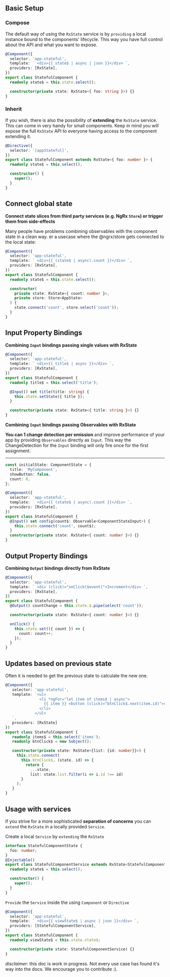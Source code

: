 ## Basic Setup

### Compose

The default way of using the `RxState` service is by `providing` a local instance bound to the components' lifecycle.
This way you have full control about the API and what you want to expose.

```typescript
@Component({
  selector: 'app-stateful',
  template: ` <div>{{ state$ | async | json }}</div> `,
  providers: [RxState],
})
export class StatefulComponent {
  readonly state$ = this.state.select();

  constructor(private state: RxState<{ foo: string }>) {}
}
```

### Inherit

If you wish, there is also the possibility of **extending** the `RxState` service. This can come in very handy for small
components. Keep in mind you will expose the full `RxState` API to everyone having access to the component extending it.

```typescript
@Directive({
  selector: '[appStateful]',
})
export class StatefulComponent extends RxState<{ foo: number }> {
  readonly state$ = this.select();

  constructor() {
    super();
  }
}
```

## Connect global state

**Connect state slices from third party services (e.g. NgRx `Store`) or trigger them from side-effects**

Many people have problems combining observables with the component state in a clean way.
er a usecase where the @ngrx/store gets connected to the local state:

```typescript
@Component({
  selector: 'app-stateful',
  template: ` <div>{{ (state$ | async).count }}</div> `,
  providers: [RxState],
})
export class StatefulComponent {
  readonly state$ = this.state.select();

  constructor(
    private state: RxState<{ count: number }>,
    private store: Store<AppState>
  ) {
    state.connect('count', store.select('count'));
  }
}
```

## Input Property Bindings

**Combining `Input` bindings passing single values with RxState**

```typescript
@Component({
  selector: 'app-stateful',
  template: ` <div>{{ title$ | async }}</div> `,
  providers: [RxState],
})
export class StatefulComponent {
  readonly title$ = this.select('title');

  @Input() set title(title: string) {
    this.state.setState({ title });
  }

  constructor(private state: RxState<{ title: string }>) {}
}
```

**Combining `Input` bindings passing Observables with RxState**

**You can 1 change detection per emission** and improve performance of your app
by providing `Observables` directly as `Input`.
This way the ChangeDetection for the `Input` binding will only fire once for the first assignment.

---

```typescript
const initialState: ComponentState = {
  title: 'MyComponent',
  showButton: false,
  count: 0,
};

@Component({
  selector: 'app-stateful',
  template: ` <div>{{ (state$ | async).count }}</div> `,
  providers: [RxState],
})
export class StatefulComponent {
  @Input() set config(count$: Observable<ComponentStateInput>) {
    this.state.connect('count', count$);
  }
  constructor(private state: RxState<{ count: number }>) {}
}
```

## Output Property Bindings

**Combining `Output` bindings directly from RxState**

```typescript
@Component({
  selector: 'app-stateful',
  template: ` <div (click)="onClick($event)">Increment</div> `,
  providers: [RxState],
})
export class StatefulComponent {
  @Output() countChange = this.state.$.pipe(select('count'));

  constructor(private state: RxState<{ count: number }>) {}

  onClick() {
    this.state.set(({ count }) => {
      count: count++;
    });
  }
}
```

## Updates based on previous state

Often it is needed to get the previous state to calculate the new one.

```typescript
@Component({
   selector: 'app-stateful',
   template: `<ul>
               <li *ngFor="let item of items$ | async">
                 {{ item }} <button (click)="btnClick$.next(item.id)">remove<button>
               </li>
             </ul>
   `,
   providers: [RxState]
})
export class StatefulComponent {
   readonly items$ = this.select('items');
   readonly btnClick$ = new Subject();

   constructor(private state: RxState<{list: {id: number}}>) {
     this.state.connect(
       this.btnClick$, (state, id) => {
         return {
           ...state,
           list: state.list.filter(i => i.id !== id)
       }
     );
   }
}
```

## Usage with services

If you strive for a more sophisticated **separation of concerns** you can `extend` the `RxState` in a
locally provided `Service`.

Create a local `Service` by `extending` the `RxState`

```typescript
interface StatefulComponentState {
  foo: number;
}
@Injectable()
export class StatefulComponentService extends RxState<StatefulComponentState> {
  readonly state$ = this.select();

  constructor() {
    super();
  }
}
```

`Provide` the `Service` inside the using `Component` or `Directive`

```typescript
@Component({
  selector: 'app-stateful',
  template: ` <div>{{ viewState$ | async | json }}</div> `,
  providers: [StatefulComponentService],
})
export class StatefulComponent {
  readonly viewState$ = this.state.state$;

  constructor(private state: StatefulComponentService) {}
}
```

_disclaimer_: this doc is work in progress. Not every use case has found it's way into the docs. We encourage you to contribute :).
